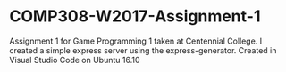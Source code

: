 # COMP308-W2017-Assignment-1
Assignment 1 for Game Programming 1 taken at Centennial College.
I created a simple express server using the express-generator.
Created in Visual Studio Code on Ubuntu 16.10
